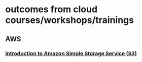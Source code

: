 # outcomes from cloud courses/workshops/trainings
## AWS 
### [Introduction to Amazon Simple Storage Service (S3)]()
